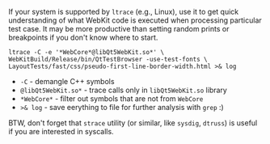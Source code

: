 If your system is supported by `ltrace` (e.g., Linux), use it to get quick understanding of what WebKit code is executed when processing particular test case. It may be more productive than setting random prints or breakpoints if you don't know where to start.

```
ltrace -C -e '*WebCore*@libQt5WebKit.so*' \
WebKitBuild/Release/bin/QtTestBrowser -use-test-fonts \
LayoutTests/fast/css/pseudo-first-line-border-width.html >& log
```

* `-C` - demangle C++ symbols
* `@libQt5WebKit.so*` - trace calls only in `libQt5WebKit.so` library
* `*WebCore*` - filter out symbols that are not from `WebCore`
* `>& log` - save eerything to file for further analysis with `grep` :)

BTW, don't forget that `strace` utility (or similar, like `sysdig`, `dtruss`) is useful if you are interested in syscalls.